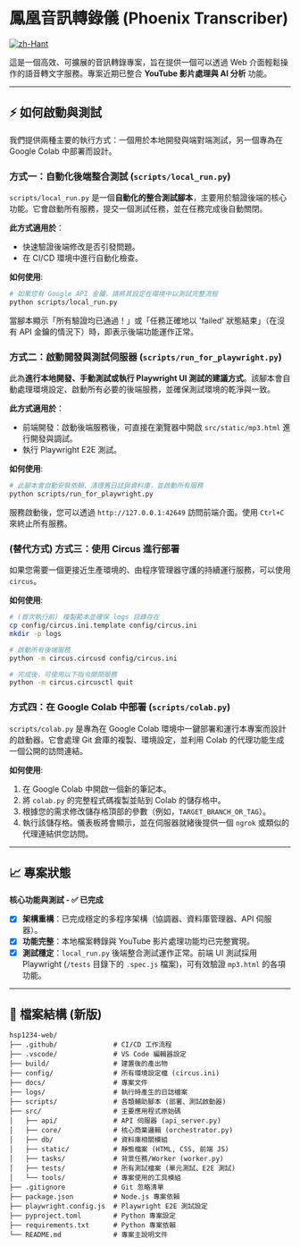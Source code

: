 # 鳳凰音訊轉錄儀 (Phoenix Transcriber)

[![zh-Hant](https://img.shields.io/badge/language-繁體中文-blue.svg)](README.md)

這是一個高效、可擴展的音訊轉錄專案，旨在提供一個可以透過 Web 介面輕鬆操作的語音轉文字服務。專案近期已整合 **YouTube 影片處理與 AI 分析** 功能。

---

## ⚡️ 如何啟動與測試

我們提供兩種主要的執行方式：一個用於本地開發與端對端測試，另一個專為在 Google Colab 中部署而設計。

### 方式一：自動化後端整合測試 (`scripts/local_run.py`)

`scripts/local_run.py` 是一個**自動化的整合測試腳本**，主要用於驗證後端的核心功能。它會啟動所有服務，提交一個測試任務，並在任務完成後自動關閉。

**此方式適用於**：
*   快速驗證後端修改是否引發問題。
*   在 CI/CD 環境中進行自動化檢查。

**如何使用**:
```bash
# 如果您有 Google API 金鑰，請將其設定在環境中以測試完整流程
python scripts/local_run.py
```
當腳本顯示「所有驗證均已通過！」或「任務正確地以 'failed' 狀態結束」（在沒有 API 金鑰的情況下）時，即表示後端功能運作正常。

### 方式二：啟動開發與測試伺服器 (`scripts/run_for_playwright.py`)

此為**進行本地開發、手動測試或執行 Playwright UI 測試的建議方式**。該腳本會自動處理環境設定、啟動所有必要的後端服務，並確保測試環境的乾淨與一致。

**此方式適用於**：
*   前端開發：啟動後端服務後，可直接在瀏覽器中開啟 `src/static/mp3.html` 進行開發與調試。
*   執行 Playwright E2E 測試。

**如何使用**:
```bash
# 此腳本會自動安裝依賴、清理舊日誌與資料庫，並啟動所有服務
python scripts/run_for_playwright.py
```
服務啟動後，您可以透過 `http://127.0.0.1:42649` 訪問前端介面。使用 `Ctrl+C` 來終止所有服務。

### (替代方式) 方式三：使用 Circus 進行部署

如果您需要一個更接近生產環境的、由程序管理器守護的持續運行服務，可以使用 `circus`。

**如何使用**:
```bash
# (首次執行前) 複製範本並確保 logs 目錄存在
cp config/circus.ini.template config/circus.ini
mkdir -p logs

# 啟動所有後端服務
python -m circus.circusd config/circus.ini

# 完成後，可使用以下指令關閉服務
python -m circus.circusctl quit
```

### 方式四：在 Google Colab 中部署 (`scripts/colab.py`)

`scripts/colab.py` 是專為在 Google Colab 環境中一鍵部署和運行本專案而設計的啟動器。它會處理 Git 倉庫的複製、環境設定，並利用 Colab 的代理功能生成一個公開的訪問連結。

**如何使用**:
1.  在 Google Colab 中開啟一個新的筆記本。
2.  將 `colab.py` 的完整程式碼複製並貼到 Colab 的儲存格中。
3.  根據您的需求修改儲存格頂部的參數（例如，`TARGET_BRANCH_OR_TAG`）。
4.  執行該儲存格。儀表板將會顯示，並在伺服器就緒後提供一個 `ngrok` 或類似的代理連結供您訪問。

---

## 📈 專案狀態

**核心功能與測試 - ✅ 已完成**

*   [x] **架構重構**：已完成穩定的多程序架構（協調器、資料庫管理器、API 伺服器）。
*   [x] **功能完整**：本地檔案轉錄與 YouTube 影片處理功能均已完整實現。
*   [x] **測試穩定**：`local_run.py` 後端整合測試運作正常。前端 UI 測試採用 Playwright (`/tests` 目錄下的 `.spec.js` 檔案)，可有效驗證 `mp3.html` 的各項功能。

---
## 📁 檔案結構 (新版)

```
hsp1234-web/
├── .github/              # CI/CD 工作流程
├── .vscode/              # VS Code 編輯器設定
├── build/                # 建置後的產出物
├── config/               # 所有環境設定檔 (circus.ini)
├── docs/                 # 專案文件
├── logs/                 # 執行時產生的日誌檔案
├── scripts/              # 各類輔助腳本 (部署、測試啟動器)
├── src/                  # 主要應用程式原始碼
│   ├── api/              # API 伺服器 (api_server.py)
│   ├── core/             # 核心商業邏輯 (orchestrator.py)
│   ├── db/               # 資料庫相關模組
│   ├── static/           # 靜態檔案 (HTML, CSS, 前端 JS)
│   ├── tasks/            # 背景任務/Worker (worker.py)
│   ├── tests/            # 所有測試檔案 (單元測試、E2E 測試)
│   └── tools/            # 專案使用的工具模組
├── .gitignore            # Git 忽略清單
├── package.json          # Node.js 專案依賴
├── playwright.config.js  # Playwright E2E 測試設定
├── pyproject.toml        # Python 專案設定
├── requirements.txt      # Python 專案依賴
└── README.md             # 專案主說明文件
```
